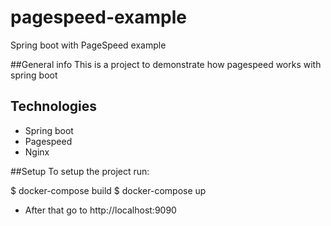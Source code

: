 # pagespeed-example
Spring boot with PageSpeed example

##General info
This is a project to demonstrate how pagespeed works with spring boot

## Technologies
* Spring boot
* Pagespeed
* Nginx

##Setup
To setup the project run:

$ docker-compose build
$ docker-compose up

* After that go to http://localhost:9090








